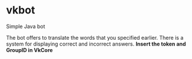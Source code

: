 # vkbot
Simple Java bot

The bot offers to translate the words that you specified earlier. There is a system for displaying correct and incorrect answers. **Insert the token and GroupID in VkCore**
